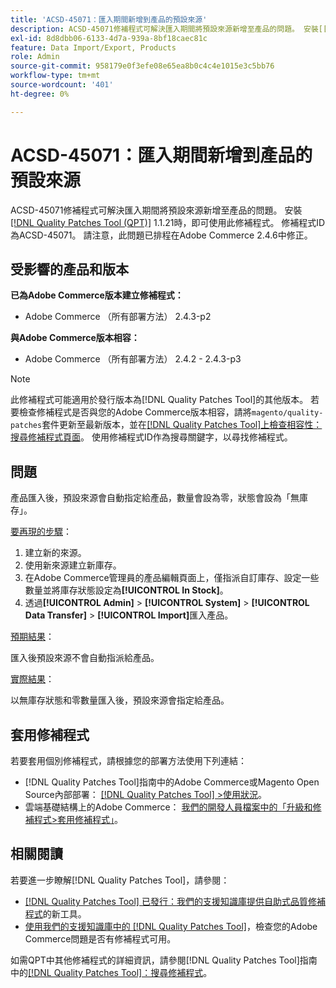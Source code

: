 ```yaml
---
title: 'ACSD-45071：匯入期間新增到產品的預設來源'
description: ACSD-45071修補程式可解決匯入期間將預設來源新增至產品的問題。 安裝[[!DNL Quality Patches Tool (QPT)]](/help/announcements/adobe-commerce-announcements/magento-quality-patches-released-new-tool-to-self-serve-quality-patches.md) 1.1.21時，即可使用此修補程式。 修補程式ID為ACSD-45071。 請注意，此問題已排程在Adobe Commerce 2.4.6中修正。
exl-id: 8d8dbb06-6133-4d7a-939a-8bf18caec81c
feature: Data Import/Export, Products
role: Admin
source-git-commit: 958179e0f3efe08e65ea8b0c4c4e1015e3c5bb76
workflow-type: tm+mt
source-wordcount: '401'
ht-degree: 0%

---
```


# ACSD-45071：匯入期間新增到產品的預設來源

ACSD-45071修補程式可解決匯入期間將預設來源新增至產品的問題。 安裝[[!DNL Quality Patches Tool (QPT)]](/help/announcements/adobe-commerce-announcements/magento-quality-patches-released-new-tool-to-self-serve-quality-patches.md) 1.1.21時，即可使用此修補程式。 修補程式ID為ACSD-45071。 請注意，此問題已排程在Adobe Commerce 2.4.6中修正。

## 受影響的產品和版本

**已為Adobe Commerce版本建立修補程式：**

* Adobe Commerce （所有部署方法） 2.4.3-p2

**與Adobe Commerce版本相容：**

* Adobe Commerce （所有部署方法） 2.4.2 - 2.4.3-p3

>[!NOTE]
>
>此修補程式可能適用於發行版本為[!DNL Quality Patches Tool]的其他版本。 若要檢查修補程式是否與您的Adobe Commerce版本相容，請將`magento/quality-patches`套件更新至最新版本，並在[[!DNL Quality Patches Tool]上檢查相容性：搜尋修補程式頁面](https://experienceleague.adobe.com/tools/commerce-quality-patches/index.html)。 使用修補程式ID作為搜尋關鍵字，以尋找修補程式。

## 問題

產品匯入後，預設來源會自動指定給產品，數量會設為零，狀態會設為「無庫存」。

<u>要再現的步驟</u>：

1. 建立新的來源。
1. 使用新來源建立新庫存。
1. 在Adobe Commerce管理員的產品編輯頁面上，僅指派自訂庫存、設定一些數量並將庫存狀態設定為&#x200B;**[!UICONTROL In Stock]**。
1. 透過&#x200B;**[!UICONTROL Admin]** > **[!UICONTROL System]** > **[!UICONTROL Data Transfer]** > **[!UICONTROL Import]**&#x200B;匯入產品。

<u>預期結果</u>：

匯入後預設來源不會自動指派給產品。

<u>實際結果</u>：

以無庫存狀態和零數量匯入後，預設來源會指定給產品。

## 套用修補程式

若要套用個別修補程式，請根據您的部署方法使用下列連結：

* [!DNL Quality Patches Tool]指南中的Adobe Commerce或Magento Open Source內部部署： [[!DNL Quality Patches Tool] >使用狀況](https://experienceleague.adobe.com/docs/commerce-operations/tools/quality-patches-tool/usage.html)。
* 雲端基礎結構上的Adobe Commerce： [我們的開發人員檔案中的「升級和修補程式>套用修補程式」](https://devdocs.magento.com/cloud/project/project-patch.html)。

## 相關閱讀

若要進一步瞭解[!DNL Quality Patches Tool]，請參閱：

* [[!DNL Quality Patches Tool] 已發行：我們的支援知識庫提供自助式品質修補程式](/help/announcements/adobe-commerce-announcements/magento-quality-patches-released-new-tool-to-self-serve-quality-patches.md)的新工具。
* [使用我們的支援知識庫中的 [!DNL Quality Patches Tool]](/help/support-tools/patches-available-in-qpt-tool/check-patch-for-magento-issue-with-magento-quality-patches.md)，檢查您的Adobe Commerce問題是否有修補程式可用。

如需QPT中其他修補程式的詳細資訊，請參閱[!DNL Quality Patches Tool]指南中的[[!DNL Quality Patches Tool]：搜尋修補程式](https://experienceleague.adobe.com/tools/commerce-quality-patches/index.html)。
